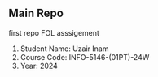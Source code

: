 ## Main Repo

first repo FOL asssigement

1. Student Name: Uzair Inam
2. Course Code: INFO-5146-(01PT)-24W
3. Year: 2024
